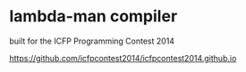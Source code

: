 lambda-man compiler
===================

built for the ICFP Programming Contest 2014

<https://github.com/icfpcontest2014/icfpcontest2014.github.io>
